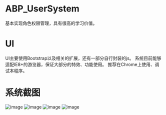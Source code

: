 # ABP_UserSystem
基本实现角色权限管理，具有很高的学习价值。

# UI
UI主要使用Bootstrap以及相关的扩展，还有一部分自行封装的js。
系统目前能够适配IE8+的游览器，保证大部分的特效、功能使用。
推荐在Chrome上使用、调试本程序。

# 系统截图
 ![image](https://github.com/CBDlkl/ABP_UserSystem/blob/master/1.png)
 ![image](https://github.com/CBDlkl/ABP_UserSystem/blob/master/2.png)
 ![image](https://github.com/CBDlkl/ABP_UserSystem/blob/master/3.png)
 ![image](https://github.com/CBDlkl/ABP_UserSystem/blob/master/4.png)
